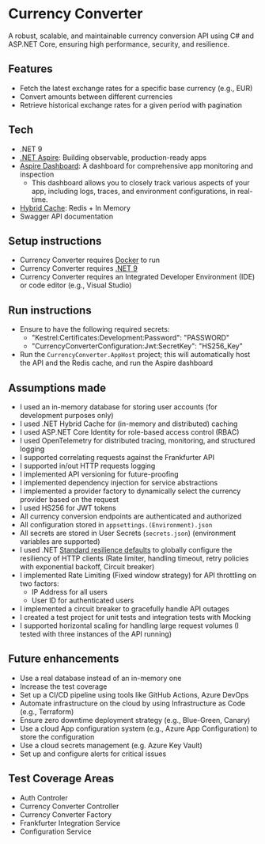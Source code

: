 # Currency Converter

A robust, scalable, and maintainable currency conversion API using C# and ASP.NET Core, ensuring high performance, security, and resilience.

## Features
- Fetch the latest exchange rates for a specific base currency (e.g., EUR)
- Convert amounts between different currencies
- Retrieve historical exchange rates for a given period with pagination

## Tech
- .NET 9
- [.NET Aspire](https://learn.microsoft.com/en-us/dotnet/aspire/get-started/aspire-overview): Building observable, production-ready apps
- [Aspire Dashboard](https://learn.microsoft.com/en-us/dotnet/aspire/fundamentals/dashboard/overview?tabs=bash): A dashboard for comprehensive app monitoring and inspection
  - This dashboard allows you to closely track various aspects of your app, including logs, traces, and environment configurations, in real-time.
- [Hybrid Cache](https://learn.microsoft.com/en-us/aspnet/core/performance/caching/hybrid?view=aspnetcore-9.0): Redis + In Memory
- Swagger API documentation

## Setup instructions
- Currency Converter requires [Docker](https://www.docker.com/products/docker-desktop/) to run
- Currency Converter requires [.NET 9](https://dotnet.microsoft.com/en-us/download/dotnet/9.0)
- Currency Converter requires an Integrated Developer Environment (IDE) or code editor (e.g., Visual Studio)

## Run instructions
- Ensure to have the following required secrets:
  - "Kestrel:Certificates:Development:Password": "PASSWORD"
  - "CurrencyConverterConfiguration:Jwt:SecretKey": "HS256_Key"
- Run the `CurrencyConverter.AppHost` project; this will automatically host the API and the Redis cache, and run the Aspire dashboard

## Assumptions made
- I used an in-memory database for storing user accounts (for development purposes only)
- I used .NET Hybrid Cache for (in-memory and distributed) caching
- I used ASP.NET Core Identity for role-based access control (RBAC)
- I used OpenTelemetry for distributed tracing, monitoring, and structured logging
- I supported correlating requests against the Frankfurter API
- I supported in/out HTTP requests logging
- I implemented API versioning for future-proofing
- I implemented dependency injection for service abstractions
- I implemented a provider factory to dynamically select the currency provider based on the request
- I used HS256 for JWT tokens
- All currency conversion endpoints are authenticated and authorized 
- All configuration stored in `appsettings.(Environment).json`
- All secrets are stored in User Secrets (`secrets.json`) (environment variables are supported)
- I used .NET [Standard resilience defaults](https://learn.microsoft.com/en-us/dotnet/core/resilience/http-resilience?tabs=dotnet-cli) to globally configure the resiliency of HTTP clients (Rate limiter, handling timeout, retry policies with exponential backoff, Circuit breaker)
- I implemented Rate Limiting (Fixed window strategy) for API throttling on two factors:
  - IP Address for all users
  - User ID for authenticated users 
- I implemented a circuit breaker to gracefully handle API outages
- I created a test project for unit tests and integration tests with Mocking
- I supported horizontal scaling for handling large request volumes (I tested with three instances of the API running)

## Future enhancements
- Use a real database instead of an in-memory one
- Increase the test coverage
- Set up a CI/CD pipeline using tools like GitHub Actions, Azure DevOps
- Automate infrastructure on the cloud by using Infrastructure as Code (e.g., Terraform)
- Ensure zero downtime deployment strategy (e.g., Blue-Green, Canary)
- Use a cloud App configuration system (e.g., Azure App Configuration) to store the configuration
- Use a cloud secrets management (e.g. Azure Key Vault)
- Set up and configure alerts for critical issues

## Test Coverage Areas
- Auth Controler 
- Currency Converter Controller
- Currency Converter Factory
- Frankfurter Integration Service
- Configuration Service
